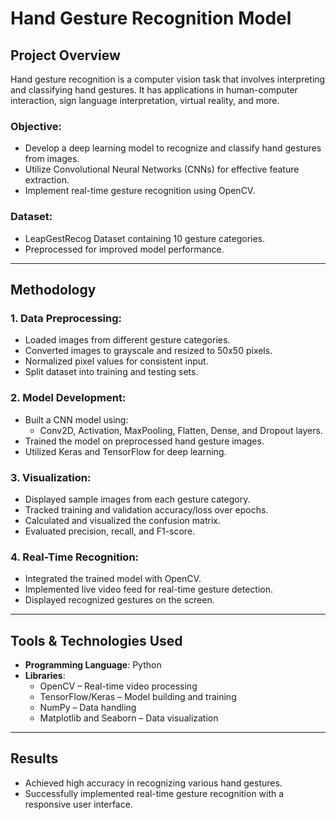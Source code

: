 # Hand Gesture Recognition Model

## Project Overview
Hand gesture recognition is a computer vision task that involves interpreting and classifying hand gestures. It has applications in human-computer interaction, sign language interpretation, virtual reality, and more.

### Objective:
- Develop a deep learning model to recognize and classify hand gestures from images.
- Utilize Convolutional Neural Networks (CNNs) for effective feature extraction.
- Implement real-time gesture recognition using OpenCV.

### Dataset:
- LeapGestRecog Dataset containing 10 gesture categories.
- Preprocessed for improved model performance.

---

## Methodology

### 1. Data Preprocessing:
- Loaded images from different gesture categories.
- Converted images to grayscale and resized to 50x50 pixels.
- Normalized pixel values for consistent input.
- Split dataset into training and testing sets.

### 2. Model Development:
- Built a CNN model using:
  - Conv2D, Activation, MaxPooling, Flatten, Dense, and Dropout layers.
- Trained the model on preprocessed hand gesture images.
- Utilized Keras and TensorFlow for deep learning.

### 3. Visualization:
- Displayed sample images from each gesture category.
- Tracked training and validation accuracy/loss over epochs.
- Calculated and visualized the confusion matrix.
- Evaluated precision, recall, and F1-score.

### 4. Real-Time Recognition:
- Integrated the trained model with OpenCV.
- Implemented live video feed for real-time gesture detection.
- Displayed recognized gestures on the screen.

---

## Tools & Technologies Used
- **Programming Language**: Python  
- **Libraries**:
  - OpenCV – Real-time video processing
  - TensorFlow/Keras – Model building and training
  - NumPy – Data handling
  - Matplotlib and Seaborn – Data visualization

---

## Results
- Achieved high accuracy in recognizing various hand gestures.  
- Successfully implemented real-time gesture recognition with a responsive user interface.  

